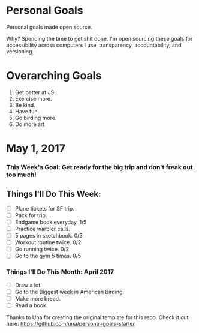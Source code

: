 Personal Goals
==============

Personal goals made open source.

Why? Spending the time to get shit done. I'm open sourcing these goals for accessibility across computers I use, transparency, accountability, and versioning.

# Overarching Goals

1. Get better at JS.
2. Exercise more.
3. Be kind.
4. Have fun.
5. Go birding more.
6. Do more art

# May 1, 2017

### This Week's Goal: Get ready for the big trip and don't freak out too much!

## Things I'll Do This Week:

- [ ] Plane tickets for SF trip.
- [ ] Pack for trip.
- [ ] Endgame book everyday. 1/5
- [ ] Practice warbler calls.
- [ ] 5 pages in sketchbook. 0/5
- [ ] Workout routine twice. 0/2
- [ ] Go running twice. 0/2
- [ ] Go to the gym 5 times. 0/5

### Things I'll Do This Month: April 2017

- [ ] Draw a lot.
- [ ] Go to the Biggest week in American Birding.
- [ ] Make more bread.
- [ ] Read a book.

Thanks to Una for creating the original template for this repo. Check it out here: https://github.com/una/personal-goals-starter